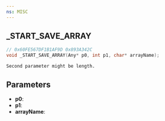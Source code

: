 ```yaml
---
ns: MISC
---
```

## _START_SAVE_ARRAY

```c
// 0x60FE567DF1B1AF9D 0x893A342C
void _START_SAVE_ARRAY(Any* p0, int p1, char* arrayName);
```

```
Second parameter might be length.  
```

## Parameters
* **p0**: 
* **p1**: 
* **arrayName**: 

